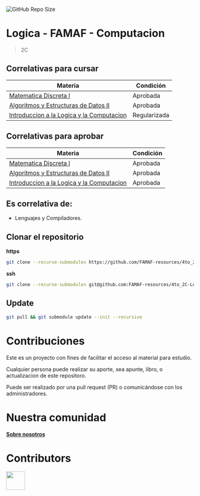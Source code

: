 ![GitHub Repo Size](https://img.shields.io/github/repo-size/FAMAF-resources/4to_2C-Logica-FAMAF)

# Logica - FAMAF - Computacion

> 2C

## Correlativas para **cursar**

| Materia               | Condición    |
| --------------------- | ------------ |
| [Matematica Discreta I](https://github.com/FAMAF-resources/1ro_1C-Matematica_Discreta_I-FAMAF)   | Aprobada     |
| [Algoritmos y Estructuras de Datos II](https://github.com/FAMAF-resources/2do_2C-Algoritmos_y_estructura_de_datos_II-FAMAF)   | Aprobada     |
| [Introduccion a la Logica y la Computacion](https://github.com/FAMAF-resources/2do_2C-Introduccion_a_la_Logica_y_la_computacion-FAMAF)   | Regularizada     |

## Correlativas para **aprobar**

| Materia               | Condición    |
| --------------------- | ------------ |
| [Matematica Discreta I](https://github.com/FAMAF-resources/1ro_1C-Matematica_Discreta_I-FAMAF)   | Aprobada     |
| [Algoritmos y Estructuras de Datos II](https://github.com/FAMAF-resources/2do_2C-Algoritmos_y_estructura_de_datos_II-FAMAF)   | Aprobada     |
| [Introduccion a la Logica y la Computacion](https://github.com/FAMAF-resources/2do_2C-Introduccion_a_la_Logica_y_la_computacion-FAMAF)   | Aprobada     |

## Es correlativa de:

- Lenguajes y Compiladores.

## Clonar el repositorio

**https**

```bash
git clone --recurse-submodules https://github.com/FAMAF-resources/4to_2C-Logica-FAMAF.git
```

**ssh**

```bash
git clone --recurse-submodules git@github.com:FAMAF-resources/4to_2C-Logica-FAMAF.git
```

## Update

```bash
git pull && git submodule update --init --recursive
```

<!-- # Aula virtual -->

<!-- [**2022**](https://famaf-consultas.aulavirtual.unc.edu.ar/course/view.php?id=960&section=0) -->

# Contribuciones

Este es un proyecto con fines de facilitar el acceso al material para estudio.

Cualquier persona puede realizar su aporte, sea apunte, libro, o actualizacion de este repositoro.

Puede ser realizado por una pull request (PR) o comunicándose con los administradores.

# Nuestra comunidad

[**Sobre nosotros**](https://github.com/FAMAF-resources/.github/tree/main/profile/README.md)

# Contributors
<a href="https://github.com/FAMAF-resources/4to_2C-Logica-FAMAF/graphs/contributors">
  <img src="https://contrib.rocks/image?repo=FAMAF-resources/4to_2C-Logica-FAMAF" height=50/>
</a>
